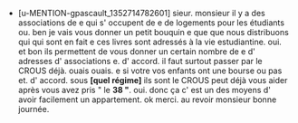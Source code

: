 * [u-MENTION-gpascault_1352714782601]
	sieur.
	 monsieur il y a des associations de e qui s' occupent de e de logements pour les étudiants ou.
	 ben je vais vous donner un petit bouquin e que que nous distribuons qui qui sont en fait e ces livres sont adressés à la vie estudiantine.
	 oui.
	 et bon ils permettent de vous donner un certain nombre de e d' adresses d' associations e.
	 d' accord.
	 il faut surtout passer par le CROUS déjà.
	 ouais ouais.
	 e si votre vos enfants ont une bourse ou pas et.
	 d' accord.
	 sous **[quel régime]** ils sont le CROUS peut déjà vous aider après vous avez pris " le **38 "**.
	 oui.
	 donc ça c' est un des moyens d' avoir facilement un appartement.
	 ok merci.
	 au revoir monsieur bonne journée.
	
